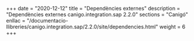 +++
date        = "2020-12-12"
title       = "Dependències externes"
description = "Dependències externes canigo.integration.sap 2.2.0"
sections    = "Canigó"
enllac		= "/documentacio-llibreries/canigo.integration.sap/2.2.0/site/dependencies.html"
weight		= 6
+++
